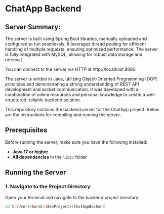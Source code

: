 # ChatApp Backend

## Server Summary:

The server is built using Spring Boot libraries, manually uploaded and configured to run seamlessly. 
It leverages thread pooling for efficient handling of multiple requests, ensuring optimized performance. 
The server is fully integrated with MySQL, allowing for robust data storage and retrieval.

You can connect to the server via HTTP at http://localhost:8080.

The server is written in Java, 
utilizing Object-Oriented Programming (OOP) principles and demonstrating a strong understanding of REST API development and socket communication.
It was developed with a combination of online resources and personal knowledge to create a well-structured,
reliable backend solution.




This repository contains the backend server for the ChatApp project. Below are the instructions for compiling and running the server.

## Prerequisites

Before running the server, make sure you have the following installed:
- **Java 17 or higher**
- **All dependencies** in the `libs/` folder

## Running the Server

### 1. Navigate to the Project Directory

Open your terminal and navigate to the backend project directory:

```bash
cd C:\Users\bardi\IdeaProjects\ChatAppBackend
